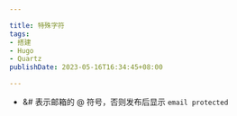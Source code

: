 ```yaml
---

title: 特殊字符
tags:
- 搭建 
- Hugo
- Quartz
publishDate: 2023-05-16T16:34:45+08:00

---
```


- &# 表示邮箱的 @ 符号，否则发布后显示 `email protected`
